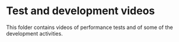 # Test and development videos

This folder contains videos of performance tests and of some of the development activities.

